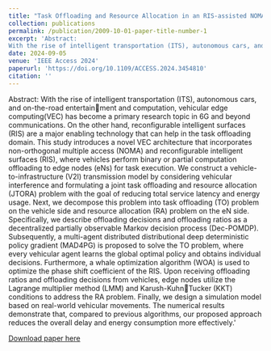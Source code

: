 ```yaml
---
title: "Task Offloading and Resource Allocation in an RIS-assisted NOMA-based Vehicular Edge Computing"
collection: publications
permalink: /publication/2009-10-01-paper-title-number-1
excerpt: 'Abstract:
With the rise of intelligent transportation (ITS), autonomous cars, and on-the-road entertainment and computation, vehicular edge computing(VEC) has become a primary research topic in 6G and beyond communications. On the other hand, reconfigurable intelligent surfaces (RIS) are a major enabling technology that can help in the task offloading domain. This study introduces a novel VEC architecture that incorporates non-orthogonal multiple access (NOMA) and reconfigurable intelligent surfaces (RIS), where vehicles perform binary or partial computation offloading to edge nodes (eNs) for task execution. We construct a vehicle-to-infrastructure (V2I) transmission model by considering vehicular interference and formulating a joint task offloading and resource allocation (JTORA) problem with the goal of reducing total service latency and energy usage. Next, we decompose this problem into task offloading (TO) problem on the vehicle side and resource allocation (RA) problem on the eN side. Specifically, we describe offloading decisions and offloading ratios as a decentralized partially observable Markov decision process (Dec-POMDP). Subsequently, a multi-agent distributed distributional deep deterministic policy gradient (MAD4PG) is proposed to solve the TO problem, where every vehicular agent learns the global optimal policy and obtains individual decisions. Furthermore, a whale optimization algorithm (WOA) is used to optimize the phase shift coefficient of the RIS. Upon receiving offloading ratios and offloading decisions from vehicles, edge nodes utilize the Lagrange multiplier method (LMM) and Karush-KuhnTucker (KKT) conditions to address the RA problem. Finally, we design a simulation model based on real-world vehicular movements. The numerical results demonstrate that, compared to previous algorithms, our proposed approach reduces the overall delay and energy consumption more effectively.'
date: 2024-09-05
venue: 'IEEE Access 2024'
paperurl: 'https://doi.org/10.1109/ACCESS.2024.3454810'
citation: ''
---
```


Abstract: 
With the rise of intelligent transportation (ITS), autonomous cars, and on-the-road entertainment and computation, vehicular edge computing(VEC) has become a primary research topic in 6G and beyond communications. On the other hand, reconfigurable intelligent surfaces (RIS) are a major enabling technology that can help in the task offloading domain. This study introduces a novel VEC architecture that incorporates non-orthogonal multiple access (NOMA) and reconfigurable intelligent surfaces (RIS), where vehicles perform binary or partial computation offloading to edge nodes (eNs) for task execution. We construct a vehicle-to-infrastructure (V2I) transmission model by considering vehicular interference and formulating a joint task offloading and resource allocation (JTORA) problem with the goal of reducing total service latency and energy usage. Next, we decompose this problem into task offloading (TO) problem on the vehicle side and resource allocation (RA) problem on the eN side. Specifically, we describe offloading decisions and offloading ratios as a decentralized partially observable Markov decision process (Dec-POMDP). Subsequently, a multi-agent distributed distributional deep deterministic policy gradient (MAD4PG) is proposed to solve the TO problem, where every vehicular agent learns the global optimal policy and obtains individual decisions. Furthermore, a whale optimization algorithm (WOA) is used to optimize the phase shift coefficient of the RIS. Upon receiving offloading ratios and offloading decisions from vehicles, edge nodes utilize the Lagrange multiplier method (LMM) and Karush-KuhnTucker (KKT) conditions to address the RA problem. Finally, we design a simulation model based on real-world vehicular movements. The numerical results demonstrate that, compared to previous algorithms, our proposed approach reduces the overall delay and energy consumption more effectively.'

[Download paper here](https://doi.org/10.1109/ACCESS.2024.3454810)
